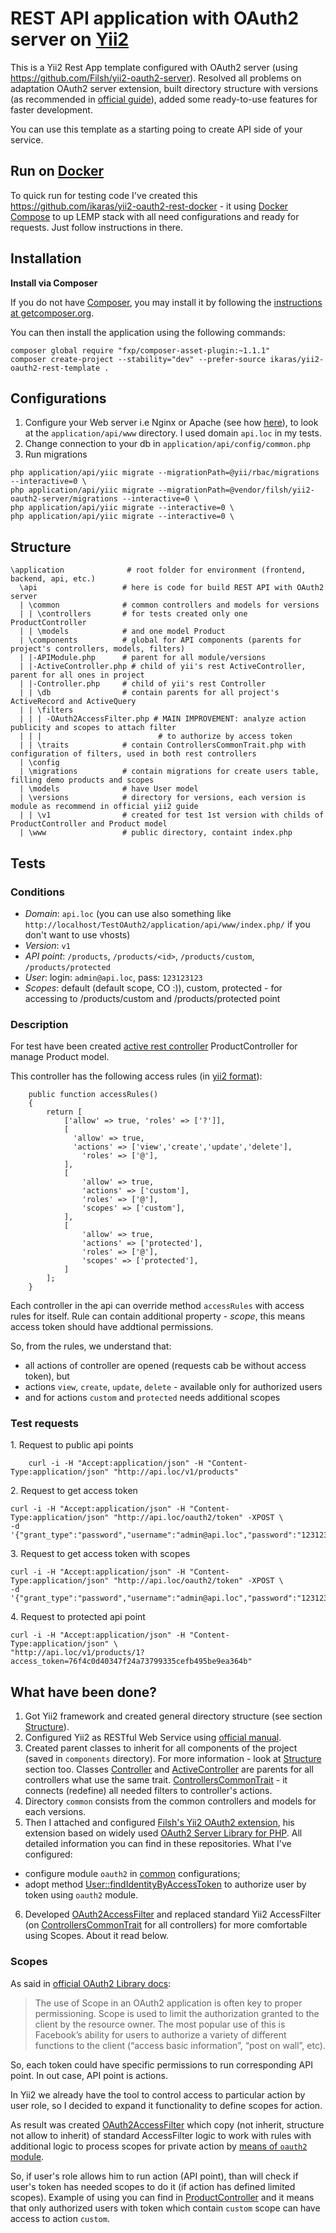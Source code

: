 # REST API application with OAuth2 server on [Yii2](https://github.com/yiisoft/yii2)

This is a Yii2 Rest App template configured with OAuth2 server (using https://github.com/Filsh/yii2-oauth2-server). Resolved all problems on adaptation OAuth2 server extension, built directory structure with versions (as recommended in [official guide](http://www.yiiframework.com/doc-2.0/guide-rest-versioning.html)), added some ready-to-use features for faster development. 

You can use this template as a starting poing to create API side of your service.

## Run on [Docker](https://docs.docker.com/)
To quick run for testing code I've created this https://github.com/ikaras/yii2-oauth2-rest-docker - it using [Docker Compose](https://docs.docker.com/compose/) to up LEMP stack with all need configurations and ready for requests. Just follow instructions in there.

## Installation

**Install via Composer**

If you do not have [Composer](http://getcomposer.org/), you may install it by following the
[instructions at getcomposer.org](https://getcomposer.org/doc/00-intro.md).

You can then install the application using the following commands:
```
composer global require "fxp/composer-asset-plugin:~1.1.1"
composer create-project --stability="dev" --prefer-source ikaras/yii2-oauth2-rest-template .
```

## Configurations

1. Configure your Web server i.e Nginx or Apache (see how [here](http://www.yiiframework.com/doc-2.0/guide-start-installation.html#configuring-web-servers)), to look at the `application/api/www` directory. I used domain `api.loc` in my tests.
2. Change connection to your db in `application/api/config/common.php`
3. Run migrations
```
php application/api/yiic migrate --migrationPath=@yii/rbac/migrations --interactive=0 \
php application/api/yiic migrate --migrationPath=@vendor/filsh/yii2-oauth2-server/migrations --interactive=0 \
php application/api/yiic migrate --interactive=0 \
php application/api/yiic migrate --interactive=0 \
```

## Structure
```
\application              # root folder for environment (frontend, backend, api, etc.)
  \api                   # here is code for build REST API with OAuth2 server
  | \common              # common controllers and models for versions
  | | \controllers       # for tests created only one ProductController
  | | \models            # and one model Product
  | \components          # global for API components (parents for project's controllers, models, filters)
  | |-APIModule.php      # parent for all module/versions
  | |-ActiveController.php # child of yii's rest ActiveController, parent for all ones in project
  | |-Controller.php     # child of yii's rest Controller
  | | \db                # contain parents for all project's ActiveRecord and ActiveQuery
  | | \filters           
  | | | -OAuth2AccessFilter.php # MAIN IMPROVEMENT: analyze action publicity and scopes to attach filter
  | | |                          # to authorize by access token
  | | \traits            # contain ControllersCommonTrait.php with configuration of filters, used in both rest controllers
  | \config
  | \migrations          # contain migrations for create users table, filling demo products and scopes
  | \models              # have User model
  | \versions            # directory for versions, each version is module as recommend in official yii2 guide
  | | \v1                # created for test 1st version with childs of ProductController and Product model
  | \www                 # public directory, containt index.php
```  

## Tests
### Conditions

- _Domain_: `api.loc` (you can use also something like `http://localhost/TestOAuth2/application/api/www/index.php/` if you don't want to use vhosts)
- _Version_: `v1`
- _API point_: `/products`, `/products/<id>`, `/products/custom`, `/products/protected`
- _User_: login: `admin@api.loc`, pass: `123123123`
- _Scopes_: default (default scope, CO :)), custom, protected - for accessing to /products/custom and /products/protected point

### Description
For test have been created [active rest controller](http://www.yiiframework.com/doc-2.0/guide-rest-controllers.html) ProductController for manage Product model.

This controller has the following access rules (in [yii2 format](http://www.yiiframework.com/doc-2.0/guide-security-authorization.html)):
```
	public function accessRules()
	{
		return [
			['allow' => true, 'roles' => ['?']],
			[
			  'allow' => true, 
			  'actions' => ['view','create','update','delete'],
				'roles' => ['@'],
			],
			[
				'allow' => true,
				'actions' => ['custom'],
				'roles' => ['@'],
				'scopes' => ['custom'],
			],
			[
				'allow' => true,
				'actions' => ['protected'],
				'roles' => ['@'],
				'scopes' => ['protected'],
			]
		];
	}
```
Each controller in the api can override method `accessRules` with access rules for itself. Rule can contain additional property - _scope_, this means access token should have addtional permissions.

So, from the rules, we understand that:
* all actions of controller are opened (requests cab be without access token), but
* actions `view`, `create`, `update`, `delete` - available only for authorized users
* and for actions `custom` and `protected` needs additional scopes
 
### Test requests
1\. Request to public api points
```
    curl -i -H "Accept:application/json" -H "Content-Type:application/json" "http://api.loc/v1/products"
```

2\. Request to get access token
```
curl -i -H "Accept:application/json" -H "Content-Type:application/json" "http://api.loc/oauth2/token" -XPOST \
-d '{"grant_type":"password","username":"admin@api.loc","password":"123123123","client_id":"testclient","client_secret":"testpass"}'
```

3\. Request to get access token with scopes
```
curl -i -H "Accept:application/json" -H "Content-Type:application/json" "http://api.loc/oauth2/token" -XPOST \
-d '{"grant_type":"password","username":"admin@api.loc","password":"123123123","client_id":"testclient","client_secret":"testpass","scope":"custom"}'
```

4\. Request to protected api point 
```
curl -i -H "Accept:application/json" -H "Content-Type:application/json" \
"http://api.loc/v1/products/1?access_token=76f4c0d40347f24a73799335cefb495be9ea364b"
```

## What have been done? ##
1. Got Yii2 framework and created general directory structure (see section [Structure](https://github.com/ikaras/yii2-oauth2-rest-template#structure)).
2. Configured Yii2 as RESTful Web Service using [official manual](http://www.yiiframework.com/doc-2.0/guide-rest-quick-start.html).
3. Created parent classes to inherit for all components of the project (saved in `components` directory). For more information - look at [Structure](https://github.com/ikaras/yii2-oauth2-rest-template#structure) section too. Classes [Controller](https://github.com/ikaras/yii2-oauth2-rest-template/blob/master/application/api/components/Controller.php) and [ActiveController](https://github.com/ikaras/yii2-oauth2-rest-template/blob/master/application/api/components/ActiveController.php) are parents for all controllers what use the same trait. [ControllersCommonTrait](https://github.com/ikaras/yii2-oauth2-rest-template/blob/master/application/api/components/traits/ControllersCommonTrait.php) - it connects (redefine) all needed filters to controller's actions.
4. Directory `common` consists from the common controllers and models for each versions.
5. Then I attached and configured [Filsh's Yii2 OAuth2 extension](https://github.com/Filsh/yii2-oauth2-server), his extension based on widely used [OAuth2 Server Library for PHP](https://bshaffer.github.io/oauth2-server-php-docs/). All detailed information you can find in these repositories. What I've configured:
  - configure module `oauth2` in [common](https://github.com/ikaras/yii2-oauth2-rest-template/blob/master/application/api/config/common.php) configurations;
  - adopt method [User::findIdentityByAccessToken](https://github.com/ikaras/yii2-oauth2-rest-template/blob/master/application/api/models/User.php#L76) to authorize user by token using `oauth2` module.
6. Developed [OAuth2AccessFilter](https://github.com/ikaras/yii2-oauth2-rest-template/blob/master/application/api/components/filters/OAuth2AccessFilter.php) and replaced standard Yii2 AccessFilter (on [ControllersCommonTrait](https://github.com/ikaras/yii2-oauth2-rest-template/blob/master/application/api/components/traits/ControllersCommonTrait.php) for all controllers) for more comfortable using Scopes. About it read below.

### Scopes ###
As said in [official OAuth2 Library docs](https://bshaffer.github.io/oauth2-server-php-docs/overview/scope/):
> The use of Scope in an OAuth2 application is often key to proper permissioning. Scope is used to limit the authorization granted to the client by the resource owner. The most popular use of this is Facebook’s ability for users to authorize a variety of different functions to the client (“access basic information”, “post on wall”, etc).

So, each token could have specific permissions to run corresponding API point. In out case, API point is actions.

In Yii2 we already have the tool to control access to particular action by user role, so I decided to expand it functionality to define scopes for action. 

As result was created [OAuth2AccessFilter](https://github.com/ikaras/yii2-oauth2-rest-template/blob/master/application/api/components/filters/OAuth2AccessFilter.php) which copy (not inherit, structure not allow to inherit) of standard AccessFilter logic to work with rules with additional logic to process scopes for private action by [means of `oauth2` module](https://github.com/ikaras/yii2-oauth2-rest-template/blob/master/application/api/components/filters/OAuth2AccessFilter.php#L59).

So, if user's role allows him to run action (API point), than will check if user's token has needed scopes to do it (if action has defined limited scopes). Example of using you can find in [ProductController](https://github.com/ikaras/yii2-oauth2-rest-template/blob/master/application/api/common/controllers/ProductController.php#L36) and it means that only authorized users with token which contain `custom` scope can have access to action `custom`.
